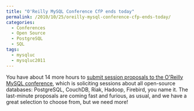 ```yaml
---
title: "O'Reilly MySQL Conference CfP ends today"
permalink: /2010/10/25/oreilly-mysql-conference-cfp-ends-today/
categories:
  - Conferences
  - Open Source
  - PostgreSQL
  - SQL
tags:
  - mysqluc
  - mysqluc2011
---
```

You have about 14 more hours to [submit session proposals to the O'Reilly MySQL conference][1], which is soliciting sessions about all open-source databases: PostgreSQL, CouchDB, Riak, Hadoop, Firebird, you name it. The last-minute proposals are coming fast and furious, as usual, and we have a great selection to choose from, but we need more!

 [1]: http://en.oreilly.com/mysql2011/public/cfp/126
